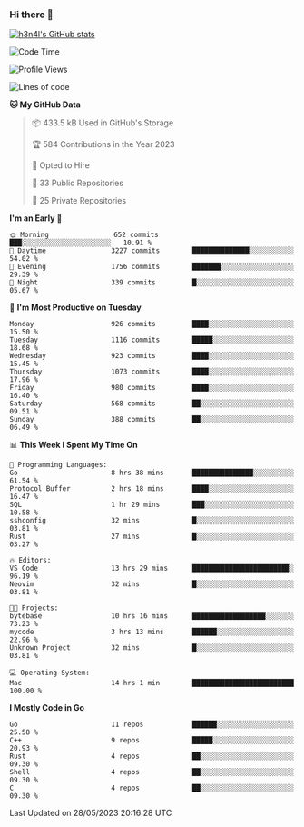 ### Hi there 👋

[![h3n4l's GitHub stats](https://github-readme-stats.vercel.app/api?username=h3n4l&count_private=true&show_icons=true&theme=radical)](https://github.com/h3n4l/github-readme-stats)

<!--START_SECTION:waka-->
![Code Time](http://img.shields.io/badge/Code%20Time-1%2C245%20hrs%2034%20mins-blue)

![Profile Views](http://img.shields.io/badge/Profile%20Views-1-blue)

![Lines of code](https://img.shields.io/badge/From%20Hello%20World%20I%27ve%20Written-3.0%20million%20lines%20of%20code-blue)

**🐱 My GitHub Data** 

> 📦 433.5 kB Used in GitHub's Storage 
 > 
> 🏆 584 Contributions in the Year 2023
 > 
> 💼 Opted to Hire
 > 
> 📜 33 Public Repositories 
 > 
> 🔑 25 Private Repositories 
 > 
**I'm an Early 🐤** 

```text
🌞 Morning                652 commits         ███░░░░░░░░░░░░░░░░░░░░░░   10.91 % 
🌆 Daytime                3227 commits        ██████████████░░░░░░░░░░░   54.02 % 
🌃 Evening                1756 commits        ███████░░░░░░░░░░░░░░░░░░   29.39 % 
🌙 Night                  339 commits         █░░░░░░░░░░░░░░░░░░░░░░░░   05.67 % 
```
📅 **I'm Most Productive on Tuesday** 

```text
Monday                   926 commits         ████░░░░░░░░░░░░░░░░░░░░░   15.50 % 
Tuesday                  1116 commits        █████░░░░░░░░░░░░░░░░░░░░   18.68 % 
Wednesday                923 commits         ████░░░░░░░░░░░░░░░░░░░░░   15.45 % 
Thursday                 1073 commits        ████░░░░░░░░░░░░░░░░░░░░░   17.96 % 
Friday                   980 commits         ████░░░░░░░░░░░░░░░░░░░░░   16.40 % 
Saturday                 568 commits         ██░░░░░░░░░░░░░░░░░░░░░░░   09.51 % 
Sunday                   388 commits         ██░░░░░░░░░░░░░░░░░░░░░░░   06.49 % 
```


📊 **This Week I Spent My Time On** 

```text
💬 Programming Languages: 
Go                       8 hrs 38 mins       ███████████████░░░░░░░░░░   61.54 % 
Protocol Buffer          2 hrs 18 mins       ████░░░░░░░░░░░░░░░░░░░░░   16.47 % 
SQL                      1 hr 29 mins        ███░░░░░░░░░░░░░░░░░░░░░░   10.58 % 
sshconfig                32 mins             █░░░░░░░░░░░░░░░░░░░░░░░░   03.81 % 
Rust                     27 mins             █░░░░░░░░░░░░░░░░░░░░░░░░   03.27 % 

🔥 Editors: 
VS Code                  13 hrs 29 mins      ████████████████████████░   96.19 % 
Neovim                   32 mins             █░░░░░░░░░░░░░░░░░░░░░░░░   03.81 % 

🐱‍💻 Projects: 
bytebase                 10 hrs 16 mins      ██████████████████░░░░░░░   73.23 % 
mycode                   3 hrs 13 mins       ██████░░░░░░░░░░░░░░░░░░░   22.96 % 
Unknown Project          32 mins             █░░░░░░░░░░░░░░░░░░░░░░░░   03.81 % 

💻 Operating System: 
Mac                      14 hrs 1 min        █████████████████████████   100.00 % 
```

**I Mostly Code in Go** 

```text
Go                       11 repos            ██████░░░░░░░░░░░░░░░░░░░   25.58 % 
C++                      9 repos             █████░░░░░░░░░░░░░░░░░░░░   20.93 % 
Rust                     4 repos             ██░░░░░░░░░░░░░░░░░░░░░░░   09.30 % 
Shell                    4 repos             ██░░░░░░░░░░░░░░░░░░░░░░░   09.30 % 
C                        4 repos             ██░░░░░░░░░░░░░░░░░░░░░░░   09.30 % 
```




 Last Updated on 28/05/2023 20:16:28 UTC
<!--END_SECTION:waka-->

